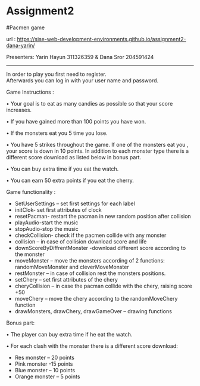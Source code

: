 # Assignment2
 
#Pacmen game

url : https://sise-web-development-environments.github.io/assignment2-dana-yarin/

Presenters: Yarin Hayun 311326359 & Dana Sror 204591424

______________________________________________________________________


In order to play you first need to register.	
Afterwards you can log in with your user name and password.

Game  Instructions :

•	Your goal is to eat as many candies as possible so that your score increases.

•	If you have gained more than 100 points you have won.

•	If the monsters eat you 5 time you lose.

•	You have 5 strikes throughout the game. If one of the monsters eat you , your score is down in 10 points. In addition to each monster type there is a different score download as listed below  in bonus part.

•	You can buy extra time if you eat the watch.

•	You can earn 50 extra points if you eat the cherry.


 Game functionality :
-	SetUserSettings – set first settings for each label
-	initClok- set first attributes of clock
-	resetPacman- restart the pacman in new random position after collision 
-	playAudio-start the music
-	stopAudio-stop the music
-	checkCollision- check if the pacmen collide with any monster
-	collision – in case of collision download score and life
-	downScoreByDiffrentMonster -download different score according to the monster
-	moveMonster – move the monsters according of 2 functions: randomMoveMonster and cleverMoveMonster 
-	restMonster – in case of collision rest the monsters positions.
-	setChery – set first attributes of the chery
-	cheryCollision – in case the pacman collide with the chery, raising score +50
-	moveChery – move the chery according to the randomMoveChery function
-	drawMonsters, drawChery, drawGameOver – drawing functions

Bonus part:

•	The player can buy extra time if he eat the watch.

•	For each clash with the monster there is a different score download:
-	Res monster – 20 points
-	Pink monster -15 points
-	Blue monster – 10 points
-	Orange monster – 5 points


